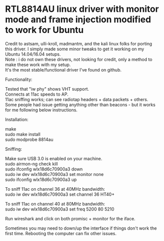 # RTL8814AU linux driver with monitor mode and frame injection modified to work for Ubuntu  
Credit to astsam, ulli-kroll, madmantm, and the kali linux folks for porting this driver.  I simply made some minor tweaks to get it working on my Ubuntu 14.04/16.04 setups.  
Note : i do not own these drivers, not looking for credit, only a method to make these work with my setup.  
It's the most stable/functional driver I've found on github.  
  
  
Functionality:  
  
Tested that "iw phy" shows VHT support.  
Connects at 11ac speeds to AP.  
11ac sniffing works; can see radiotap headers + data packets + others.  Some people had issue getting anything other than beacons - but it works for me following below instructions.  
  
  
Installation:  
  
make  
sudo make install  
sudo modprobe 8814au  
  
  
Sniffing:  
  
Make sure USB 3.0 is enabled on your machine.  
sudo airmon-ng check kill  
sudo ifconfig wlx18d6c70900a3 down  
sudo iw dev wlx18d6c70900a3 set monitor none  
sudo ifconfig wlx18d6c70900a3 up  
  
To sniff 11ac on channel 36 at 40MHz bandwidth:  
sudo iw dev wlx18d6c70900a3 set channel 36 HT40+  
  
To sniff 11ac on channel 40 at 80MHz bandwidth:  
sudo iw dev wlx18d6c70900a3 set freq 5200 80 5210  
  
Run wireshark and click on both promisc + monitor for the iface.  
  
Sometimes you may need to down/up the interface if things don't work the first time.  Rebooting the computer can fix other issues.  
